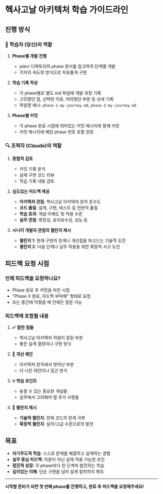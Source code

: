 # 헥사고날 아키텍처 학습 가이드라인

## 진행 방식

### 🚀 학습자 (당신)의 역할
1. **Phase별 개발 진행**
   - plan/ 디렉토리의 phase 문서를 참고하여 단계별 개발
   - 각자의 속도와 방식으로 자유롭게 구현

2. **학습 기록 작성**
   - 각 phase별로 별도 md 파일에 개발 과정 기록
   - 고민했던 점, 선택한 이유, 어려웠던 부분 등 상세 기록
   - 파일명 예시: `phase-1-my-journey.md`, `phase-2-my-journey.md`

3. **Phase별 커밋**
   - 각 phase 완료 시점에 의미있는 커밋 메시지와 함께 커밋
   - 커밋 메시지에 해당 phase 번호 포함 권장

### 🔍 조력자 (Claude)의 역할
1. **종합적 검토**
   - 커밋 기록 분석
   - 실제 구현 코드 리뷰
   - 학습 기록 내용 검토

2. **심도있는 피드백 제공**
   - **아키텍처 관점**: 헥사고날 아키텍처 원칙 준수도
   - **코드 품질**: 설계, 구현, 테스트 등 전반적 품질
   - **학습 효과**: 개념 이해도 및 적용 수준
   - **실무 관점**: 확장성, 유지보수성, 성능 등

3. **시니어 개발자 관점의 챌린지 제시**
   - **챌린지 1**: 현재 구현의 한계나 개선점을 파고드는 기술적 도전
   - **챌린지 2**: 다음 단계나 실무 적용을 위한 확장적 사고 도전

## 피드백 요청 시점

### 언제 피드백을 요청하나요?
- Phase 완료 후 커밋을 마친 시점
- "Phase X 완료, 피드백 부탁해" 형태로 요청
- 또는 중간에 막혔을 때 언제든 질문 가능

### 피드백에 포함될 내용
1. **✅ 잘한 점들**
   - 헥사고날 아키텍처 적용이 잘된 부분
   - 좋은 설계 결정이나 구현 방식

2. **🤔 개선 제안**
   - 아키텍처 원칙에서 벗어난 부분
   - 더 나은 대안이나 접근 방식

3. **💡 학습 포인트**
   - 놓칠 수 있는 중요한 개념들
   - 실무에서 고려해야 할 추가 사항들

4. **🎯 챌린지 제시**
   - **기술적 챌린지**: 현재 코드의 한계 극복
   - **확장적 챌린지**: 실무/고급 수준으로의 발전

## 목표

- **자기주도적 학습**: 스스로 문제를 해결하고 설계하는 경험
- **실무 중심 피드백**: 이론이 아닌 실제 적용 가능한 조언
- **점진적 성장**: 각 phase마다 한 단계씩 발전하는 학습
- **깊이있는 이해**: 단순 구현을 넘어 설계 철학까지 체득

---

**시작할 준비가 되면 첫 번째 phase를 진행하고, 완료 후 피드백을 요청해주세요!**